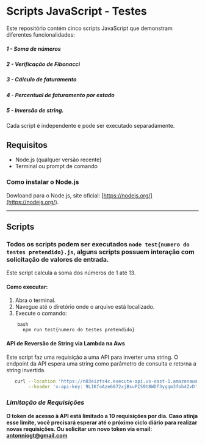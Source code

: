 # Scripts JavaScript - Testes
Este repositório contém cinco scripts JavaScript que demonstram diferentes funcionalidades: 
##### 1 - Soma de números
##### 2 - Verificação de Fibonacci
##### 3 - Cálculo de faturamento
##### 4 - Percentual de faturamento por estado 
##### 5 - Inversão de string. 
Cada script é independente e pode ser executado separadamente.

## Requisitos

- Node.js (qualquer versão recente)
- Terminal ou prompt de comando

### Como instalar o Node.js

Dowloand para o Node.js, site oficial: [https://nodejs.org/](https://nodejs.org/).

---

## Scripts

### Todos os scripts podem ser executados `node test{numero do testes pretendido}.js`, alguns scripts possuem interação com solicitação de valores de entrada.

Este script calcula a soma dos números de 1 até 13.

#### Como executar:
1. Abra o terminal.
2. Navegue até o diretório onde o arquivo está localizado.
3. Execute o comando:
```
    bash
      npm run test{numero do testes pretendido}
```
   
#### API de Reversão de String via Lambda na Aws
Este script faz uma requisição a uma API para inverter uma string. 
O endpoint da API espera uma string como parâmetro de consulta e retorna a string invertida.
```bash
   curl --location 'https://n03eizts4c.execute-api.us-east-1.amazonaws.com/prod/invert?str=Reverso' \
        --header 'x-api-key: 9L1KfoAze6872xjBsuPIS9t8WDf3ygqm3fob4ZvD'
```
### *Limitação de Requisições*

**O token de acesso à API está limitado a 10 requisições por dia. Caso atinja esse limite,
você precisará esperar até o próximo ciclo diário para realizar novas requisições. Ou solicitar um novo token via email: antonniogt@gmail.com**
